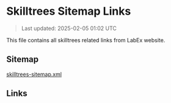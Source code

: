# Skilltrees Sitemap Links

> Last updated: 2025-02-05 01:02 UTC

This file contains all skilltrees related links from LabEx website.

## Sitemap

[skilltrees-sitemap.xml](https://labex.io/skilltrees-sitemap.xml)

## Links

